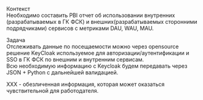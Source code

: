 Контекст  
Необходимо составить PBI отчет об использовании внутренних (разрабатываемых в ГК ФСК) и внешних(разрабатываемых сторонними подрядчиками) сервисов с метриками DAU, WAU, MAU.

Задача  
Отслеживать данные по посещаемости можно через opensource решение KeyCloak используемое для авторизации/аутентификации и SSO в ГК ФСК по внешним и внутренним сервисам.  
Всю необходимую информацию с Keycloak будем передавать через JSON + Python с дальнейшей валидацией.
  
XXX - обезличенная информация, которая может оказаться чувствительной для работодателя.